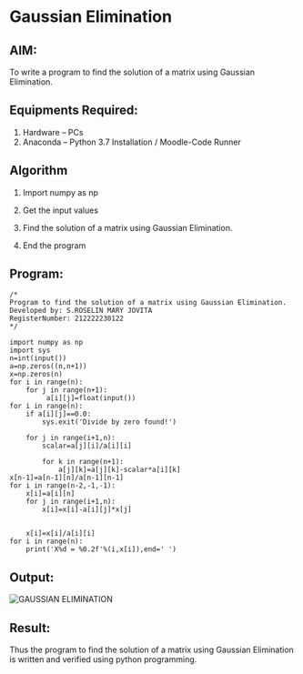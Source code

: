 # Gaussian Elimination

## AIM:
To write a program to find the solution of a matrix using Gaussian Elimination.

## Equipments Required:
1. Hardware – PCs
2. Anaconda – Python 3.7 Installation / Moodle-Code Runner

## Algorithm

1.   Import numpy as np

2.  Get the input values

3.  Find the solution of a matrix using Gaussian Elimination.

4.  End the program


## Program:
```
/*
Program to find the solution of a matrix using Gaussian Elimination.
Developed by: S.ROSELIN MARY JOVITA 
RegisterNumber: 212222230122
*/
```
```
import numpy as np
import sys 
n=int(input())
a=np.zeros((n,n+1))
x=np.zeros(n)
for i in range(n):
    for j in range(n+1):
         a[i][j]=float(input())
for i in range(n):
    if a[i][j]==0.0:
        sys.exit('Divide by zero found!')
        
    for j in range(i+1,n):
        scalar=a[j][i]/a[i][i]
        
        for k in range(n+1):
            a[j][k]=a[j][k]-scalar*a[i][k]
x[n-1]=a[n-1][n]/a[n-1][n-1]
for i in range(n-2,-1,-1):
    x[i]=a[i][n]
    for j in range(i+1,n):
        x[i]=x[i]-a[i][j]*x[j]
        
        
    x[i]=x[i]/a[i][i]
for i in range(n):
    print('X%d = %0.2f'%(i,x[i]),end=' ')
  ```  
    
    
    
    
## Output:




![GAUSSIAN ELIMINATION](https://github.com/Roselinjovita/Gaussian/assets/119104296/7262823e-8b51-4627-8435-43d521efe726)



## Result:
Thus the program to find the solution of a matrix using Gaussian Elimination is written and verified using python programming.

